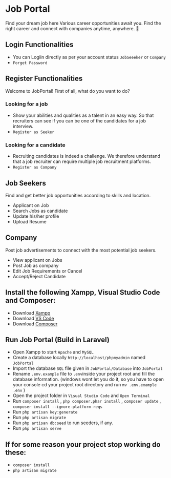 # Job Portal
Find your dream job here
Various career opportunities await you. Find the right career and connect with companies anytime, anywhere. 🎯

## Login Functionalities
- You can Logiin directly as per your account status `JobSeeeker` or `Company`
- `Forget Password`

## Register Functionalities
Welcome to JobPortal!
First of all, what do you want to do?

### Looking for a job
- Show your abilities and qualities as a talent in an easy way. So that recruiters can see if you can be one of the candidates for a job interview.
- `Register as Seeker`

### Looking for a candidate
- Recruiting candidates is indeed a challenge. We therefore understand that a job recruiter can require multiple job recruitment platforms.
- `Register as Company`

## Job Seekers
Find and get better job opportunities according to skills and location.
- Applicant on Job
- Search Jobs as candidate
- Update his/her profile
- Upload Resume

## Company
Post job advertisements to connect with the most potential job seekers.
- View applicant on Jobs
- Post Job as company
- Edit Job Requirements or Cancel
- Accept/Reject Candidate

## Install the following Xampp, Visual Studio Code and Composer:
- Download <a href="https://www.apachefriends.org/download.html" target="_blank">Xampp</a>
- Download <a href="https://code.visualstudio.com/download" target="_blank">VS Code</a>
- Download <a href="https://getcomposer.org/download" target="_blank">Composer</a>

## Run Job Portal (Build in Laravel)
- Open Xampp to start `Apache` and `MySQL`
- Create a database locally `http://localhost/phpmyadmin` named `JobPortal`
- Import the database `SQL` file given in `JobPortal/Database` into `JobPortal`
- Rename `.env.example` file to `.env`inside your project root and fill the database information.
  (windows wont let you do it, so you have to open your console cd your project root directory and run `mv .env.example .env` )
- Open the project folder in `Visual Studio Code` and `Open Terminal`
- Run `composer install` , ```php composer.phar install``` , `composer update` , `composer install --ignore-platform-reqs`
- Run `php artisan key:generate` 
- Run `php artisan migrate`
- Run `php artisan db:seed` to run seeders, if any.
- Run `php artisan serve`

## If for some reason your project stop working do these:
- `composer install`
- `php artisan migrate`
